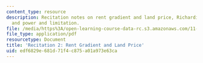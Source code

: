 ```yaml
---
content_type: resource
description: Recitation notes on rent gradient and land price, Richardian theory,
  and power and limitation.
file: /media/https%3A/open-learning-course-data-rc.s3.amazonaws.com/11-433j-real-estate-economics-fall-2008/edf6829e681d71f4c875a01a973e63ca_rec2_2008.pdf
file_type: application/pdf
resourcetype: Document
title: 'Recitation 2: Rent Gradient and Land Price'
uid: edf6829e-681d-71f4-c875-a01a973e63ca
---
```

